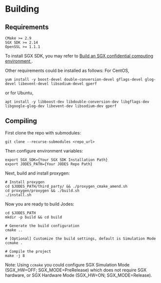 # Building
## Requirements
```
CMake >= 2.9
SGX SDK >= 2.14
OpenSSL >= 1.1.1
```
To install SGX SDK, you may refer to [Build an SGX confidential computing environment
](https://www.alibabacloud.com/help/en/ecs/user-guide/build-an-sgx-encrypted-computing-environment).

Other requirements could be installed as follows: For CentOS,  
``` shell
yum install -y boost-devel double-conversion-devel gflags-devel glog-devel libevent-devel libsodium-devel gperf
```
or for Ubuntu,
``` shelll
apt install -y libboost-dev libdouble-conversion-dev libgflags-dev libgoogle-glog-dev libevent-dev libsodium-dev gperf
```

## Compiling
First clone the repo with submodules:
``` shell
git clone --recurse-submodules <repo_url>
```

Then configure environment variables:
``` shell
export SGX_SDK={Your SGX SDK Installation Path}
export JODES_PATH={Your JODES Repo Path}
```

Next, build and install proxygen: 
```shell
# Install proxygen
cd $JODES_PATH/third_party/ && ./proxygen_cmake_amend.sh
cd proxygen/proxygen && ./build.sh
./install.sh
```

Now you are ready to build Jodes:
``` shell
cd $JODES_PATH
mkdir -p build && cd build

# Generate the build configuration
cmake ..

# [Optional] Customize the build settings, default is Simulation Mode
ccmake .               

# Compile the project
make -j 8
```
Note: Using `ccmake` you could configure SGX Simulation Mode (SGX_HW=OFF; SGX_MODE=PreRelease) which does not require SGX hardware, or SGX Hardware Mode (SGX_HW=ON; SGX_MODE=Release).
